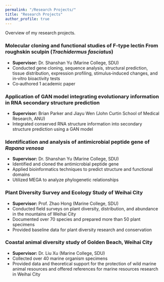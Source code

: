 ```yaml
---
permalink: "/Research Projects/"
title: "Research Projects"
author_profile: true
---
```


Overview of my research projects.

### Molecular cloning and functional studies of F-type lectin **From roughskin sculpin (*Trachidermus fasciatus*)**  
- **Supervisor:** Dr. Shanshan Yu (Marine College, SDU)  
- Conducted gene cloning, sequence analysis, structural prediction, tissue distribution, expression profiling, stimulus‑induced changes, and in‑vitro bioactivity tests  
- Co‑authored 1 academic paper

### Application of GAN model integrating evolutionary information in RNA secondary structure prediction  
- **Supervisor:** Brian Parker and Jiayu Wen (John Curtin School of Medical Research, ANU)  
- Integrated conserved RNA structure information into secondary structure prediction using a GAN model

### Identification and analysis of antimicrobial peptide gene of *Rapana venosa*  
- **Supervisor:** Dr. Shanshan Yu (Marine College, SDU)  
- Identified and cloned the antimicrobial peptide gene  
- Applied bioinformatics techniques to predict structure and functional domains  
- Utilized MEGA to analyze phylogenetic relationships

### Plant Diversity Survey and Ecology Study of Weihai City  
- **Supervisor:** Prof. Zhao Hong (Marine College, SDU)  
- Conducted field surveys on plant diversity, distribution, and abundance in the mountains of Weihai City  
- Documented over 70 species and prepared more than 50 plant specimens  
- Provided baseline data for plant diversity research and conservation

### Coastal animal diversity study of Golden Beach, Weihai City  
- **Supervisor:** Dr. Liu Xu (Marine College, SDU)  
- Collected over 40 marine organism specimens  
- Provided data and theoretical support for the protection of wild marine animal resources and offered references for marine resources research in Weihai City
